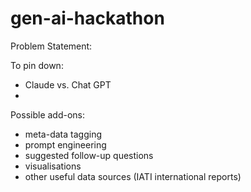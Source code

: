 # gen-ai-hackathon

Problem Statement:

To pin down:
- Claude vs. Chat GPT
- 

Possible add-ons:
- meta-data tagging
- prompt engineering
- suggested follow-up questions
- visualisations
- other useful data sources (IATI international reports)
